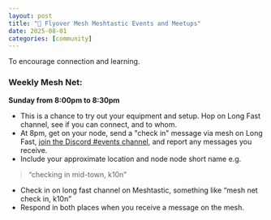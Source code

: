 ```yaml
---
layout: post
title: "📅 Flyover Mesh Meshtastic Events and Meetups"
date: 2025-08-01
categories: [community]
---
```


To encourage connection and learning.

### Weekly Mesh Net:
**Sunday from 8:00pm to 8:30pm**
- This is a chance to try out your equipment and setup. Hop on Long Fast channel, see if you can connect, and to whom.
- At 8pm, get on your node, send a "check in" message via mesh on Long Fast, [join the Discord #events channel](https://discord.gg/5h93pEjTcz), and report any messages you receive.
- Include your approximate location and node node short name e.g.
> “checking in mid-town, k10n”
- Check in on long fast channel on Meshtastic, something like “mesh net check in, k10n”
- Respond in both places when you receive a message on the mesh.

